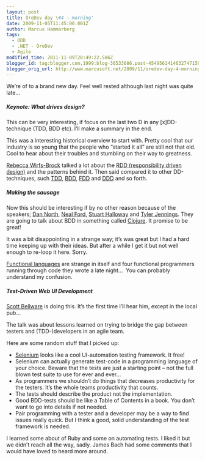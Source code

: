```yaml
---
layout: post
title: ÖreDev day \#4 – morning'
date: 2009-11-05T11:45:00.001Z
author: Marcus Hammarberg
tags:
  - DDD
  - .NET - ÖreDev
  - Agile
modified_time: 2011-11-09T20:49:22.586Z
blogger_id: tag:blogger.com,1999:blog-36533086.post-4549561414632747159
blogger_orig_url: http://www.marcusoft.net/2009/11/oredev-day-4-morning.html
---
```



We’re of to a brand new day. Feel well rested although last night was
quite late…

##### Keynote: What drives design?

This can be very interesting, if focus on the last two D in any
\[x\]DD-technique (TDD, BDD etc). I’ll make a summary in the end.

This was a interesting historical overview to start with. Pretty cool
that our industry is so young that the people who “started it all” are
still not that old. Cool to hear about their troubles and stumbling on
their way to greatness.

<a href="http://www.wirfs-brock.com/" target="_blank">Rebecca
Wirfs-Brock</a> talked a lot about the <a
href="http://acronyms.thefreedictionary.com/Responsibility-Driven+Design"
target="_blank">RDD (responsibility driven design)</a> and the patterns
behind it. Then said compared it to other DD-techniques, such
<a href="http://en.wikipedia.org/wiki/Test-driven_development"
target="_blank">TDD</a>,
<a href="http://en.wikipedia.org/wiki/Behavior_Driven_Development"
target="_blank">BDD</a>,
<a href="http://en.wikipedia.org/wiki/Feature_Driven_Development"
target="_blank">FDD</a> and
<a href="http://en.wikipedia.org/wiki/Domain-driven_design"
target="_blank">DDD</a> and so forth.

##### Making the sausage

Now this should be interesting if by no other reason because of the
speakers; <a href="http://dannorth.net/" target="_blank">Dan North</a>,
<a href="http://www.nealford.com/" target="_blank">Neal Ford</a>,
<a href="http://thinkrelevance.com/" target="_blank">Stuart Halloway</a>
and <a href="http://tyler.officialopinion.com/" target="_blank">Tyler
Jennings</a>. They are going to talk about BDD in something called
<a href="http://clojure.org/" target="_blank">Clojure</a>. It promise to
be great!

It was a bit disappointing in a strange way; it’s was great but I had a
hard time keeping up with their ideas. But after a while I get it but
not well enough to re-loop it here. Sorry.

<a href="http://en.wikipedia.org/wiki/Functional_programming"
target="_blank">Functional languages</a> are strange in itself and four
functional programmers running through code they wrote a late night… 
You can probably understand my confusion.

##### Test-Driven Web UI Development

<a href="http://blog.scottbellware.com/" target="_blank">Scott
Bellware</a> is doing this. It’s the first time I’ll hear him, except in
the local pub…

The talk was about lessons learned on trying to bridge the gap between
testers and (TDD-)developers in an agile team.

Here are some random stuff that I picked up:

-   <a href="http://seleniumhq.org/projects/ide/"
    target="_blank">Selenium</a> looks like a cool UI-automation testing
    framework. It free!
-   Selenium can actually generate test-code in a programming language
    of your choice. Beware that the tests are just a starting point –
    not the full blown test suite to use for ever and ever…
-   As programmers we shouldn’t do things that decreases productivity
    for the testers. It’s the whole teams productivity that counts.
-   The tests should describe the product not the implementation.
-   Good BDD-tests should be like a Table of Contents in a book. You
    don’t want to go into details if not needed.
-   Pair programming with a tester and a developer may be a way to find
    issues really quick. But I think a good, solid understanding of the
    test framework is needed.

I learned some about of Ruby and some on automating tests. I liked it
but we didn’t reach all the way, sadly. James Bach had some comments
that I would have loved to heard more around.
